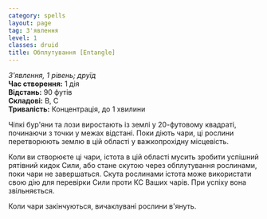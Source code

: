 ```yaml
---
category: spells
layout: page
tag: З'явлення
level: 1
classes: druid
title: Обплутування [Entangle]
---
```


_З'явлення, 1 рівень; друїд_    
**Час створення:** 1 дія    
**Відстань:** 90 футів    
**Складові:** В, С    
**Тривалість:** Концентрація, до 1 хвилини    

Чіпкі бур'яни та лози виростають із землі у 20-футовому квадраті, починаючи з точки у межах відстані. Поки діють чари, ці рослини перетворюють землю в цій області у важкопрохідну місцевість.    

Коли ви створюєте ці чари, істота в цій області мусить зробити успішний рятівний кидок Сили, або стане скутою через обплутування рослинами, поки чари не завершаться. Скута рослинами істота може використати свою дію для перевірки Сили проти КС Ваших чарів. При успіху вона звільняється.    

Коли чари закінчуються, вичаклувані рослини в'януть. 
